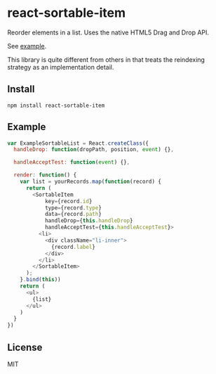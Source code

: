 # react-sortable-item

Reorder elements in a list. Uses the native HTML5 Drag and Drop API.

See [example](http://aaronshaf.github.io/react-sortable-item/).

This library is quite different from others in that treats the reindexing strategy as an implementation detail.

## Install

```base
npm install react-sortable-item
```

## Example

```javascript
var ExampleSortableList = React.createClass({
  handleDrop: function(dropPath, position, event) {},

  handleAcceptTest: function(event) {},

  render: function() {
    var list = yourRecords.map(function(record) {
      return (
        <SortableItem
            key={record.id}
            type={record.type}
            data={record.path}
            handleDrop={this.handleDrop}
            handleAcceptTest={this.handleAcceptTest}>
          <li>
            <div className="li-inner">
              {record.label}
            </div>
          </li>
        </SortableItem>
      );
    }.bind(this))
    return (
      <ul>
        {list}
      </ul>
    )
  }
})
```

## License

MIT
